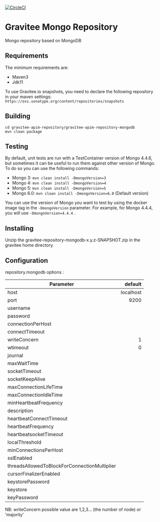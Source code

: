 [![CircleCI](https://circleci.com/gh/gravitee-io/gravitee-repository-mongodb.svg?style=shield)](https://circleci.com/gh/gravitee-io/gravitee-repository-mongodb)

# Gravitee Mongo Repository

Mongo repository based on MongoDB

## Requirements

The minimum requirements are:
* Maven3
* Jdk11

To use Gravitee.io snapshots, you need to declare the following repository in your maven settings:
`https://oss.sonatype.org/content/repositories/snapshots`

## Building

```shell
cd gravitee-apim-repository/gravitee-apim-repository-mongodb
mvn clean package
```

## Testing

By default, unit tests are run with a TestContainer version of Mongo 4.4.6, but sometimes it can be useful to run them against other version of Mongo.
To do so you can use the following commands:
- Mongo 3: `mvn clean install -DmongoVersion=3`
- Mongo 4: `mvn clean install -DmongoVersion=4`
- Mongo 5: `mvn clean install -DmongoVersion=5`
- Mongo 6.0: `mvn clean install -DmongoVersion=6.0` (Default version)

You can use the version of Mongo you want to test by using the docker image tag in the `-DmongoVersion` parameter. For example, for Mongo 4.4.4, you will use `-DmongoVersion=4.4.4` .

## Installing

Unzip the gravitee-repository-mongodb-x.y.z-SNAPSHOT.zip in the gravitee home directory.

## Configuration

repository.mongodb options : 

| Parameter                                    |   default |
|----------------------------------------------|----------:|
| host                                         | localhost |
| port                                         |      9200 |
| username                                     |           |
| password                                     |           |
| connectionPerHost                            |           |
| connectTimeout                               |           |
| writeConcern                                 |         1 |
| wtimeout                                     |         0 |
| journal                                      |           |
| maxWaitTime                                  |           |
| socketTimeout                                |           |
| socketKeepAlive                              |           |
| maxConnectionLifeTime                        |           |
| maxConnectionIdleTime                        |           |
| minHeartbeatFrequency                        |           |
| description                                  |           |
| heartbeatConnectTimeout                      |           |
| heartbeatFrequency 	                         |           |
| heartbeatsocketTimeout                       |           |
| localThreshold 	                             |           |
| minConnectionsPerHost                        |           |
| sslEnabled 		                                |           |
| threadsAllowedToBlockForConnectionMultiplier |           |
| cursorFinalizerEnabled                       |           |
| keystorePassword                             |           |
| keystore                                     |           |
| keyPassword                                  |           |

NB: writeConcern possible value are 1,2,3... (the number of node) or 'majority' 